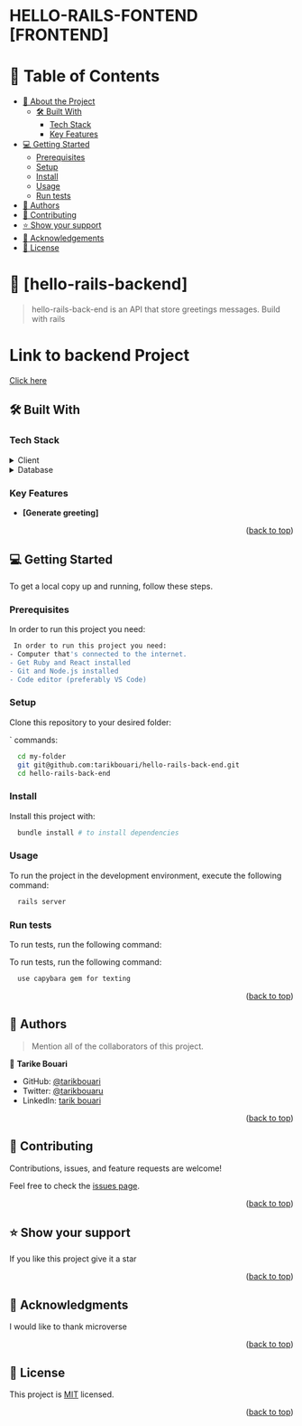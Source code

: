 <a name="readme-top"></a>

<div align="center">
 
</div>

# HELLO-RAILS-FONTEND [FRONTEND]
<!-- TABLE OF CONTENTS -->

# 📗 Table of Contents

- [📖 About the Project](#about-project)
  - [🛠 Built With](#built-with)
    - [Tech Stack](#tech-stack)
    - [Key Features](#key-features)
- [💻 Getting Started](#getting-started)
  - [Prerequisites](#prerequisites)
  - [Setup](#setup)
  - [Install](#install)
  - [Usage](#usage)
  - [Run tests](#run-tests)
- [👥 Authors](#authors)
- [🤝 Contributing](#contributing)
- [⭐️ Show your support](#support)
- [🙏 Acknowledgements](#acknowledgements)
- [📝 License](#license)

<!-- PROJECT DESCRIPTION -->

# 📖 [hello-rails-backend] <a name="about-project"></a>

> hello-rails-back-end is an API that store greetings messages. Build with rails

# Link to backend Project
[Click here](https://github.com/tarikbouari/Hello-rails-back-end)


## 🛠 Built With <a name="built-with"></a>

### Tech Stack <a name="tech-stack"></a>
<details>
  <summary>Client</summary>
  <ul>
    <li><a href="https://reactjs.org/">React.js</a></li>
  </ul>
</details>

<details>
<summary>Database</summary>
  <ul>
    <li><a href="https://www.postgresql.org/">PostgreSQL</a></li>
  </ul>
</details>

<!-- Features -->

### Key Features <a name="key-features"></a>

- **[Generate greeting]**

<p align="right">(<a href="#readme-top">back to top</a>)</p>


<!-- GETTING STARTED -->

## 💻 Getting Started <a name="getting-started"></a>
To get a local copy up and running, follow these steps.

### Prerequisites

In order to run this project you need:


```sh
 In order to run this project you need:
- Computer that's connected to the internet.
- Get Ruby and React installed
- Git and Node.js installed 
- Code editor (preferably VS Code)
```


### Setup

Clone this repository to your desired folder:

` commands:

```sh
  cd my-folder
  git git@github.com:tarikbouari/hello-rails-back-end.git
  cd hello-rails-back-end
```

### Install

Install this project with:

```sh
  bundle install # to install dependencies
```

### Usage

To run the project in the development environment, execute the following command:

```sh
  rails server
```

### Run tests

To run tests, run the following command:

To run tests, run the following command:

```sh
  use capybara gem for texting
```
<p align="right">(<a href="#readme-top">back to top</a>)</p>

<!-- AUTHORS -->

## 👥 Authors <a name="authors"></a>

> Mention all of the collaborators of this project.

👤 **Tarike Bouari**

- GitHub: [@tarikbouari](https://github.com/tarikbouari)
- Twitter: [@tarikbouaru](https://twitter.com/twitterhandle)
- LinkedIn: [tarik bouari](https://www.linkedin.com/in/tarikbouari)

<p align="right">(<a href="#readme-top">back to top</a>)</p>

<!-- CONTRIBUTING -->

## 🤝 Contributing <a name="contributing"></a>

Contributions, issues, and feature requests are welcome!

Feel free to check the [issues page](../../issues/).

<p align="right">(<a href="#readme-top">back to top</a>)</p>

<!-- SUPPORT -->

## ⭐️ Show your support <a name="support"></a>

If you like this project give it a star

<p align="right">(<a href="#readme-top">back to top</a>)</p>

<!-- ACKNOWLEDGEMENTS -->

## 🙏 Acknowledgments <a name="acknowledgements"></a>

I would like to thank microverse 

<p align="right">(<a href="#readme-top">back to top</a>)</p>

<!-- LICENSE -->

## 📝 License <a name="license"></a>

This project is [MIT](./Mid.md) licensed.

<p align="right">(<a href="#readme-top">back to top</a>)</p>
